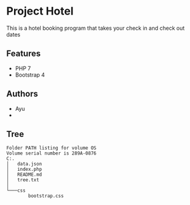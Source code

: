 # Project Hotel

This is a hotel booking program that takes your check in and check out dates

## Features
- PHP 7
- Bootstrap 4

## Authors
- Ayu
- 
## Tree
```
Folder PATH listing for volume OS
Volume serial number is 289A-0876
C:.
│   data.json
│   index.php
│   README.md
│   tree.txt
│   
└───css
        bootstrap.css 
```
